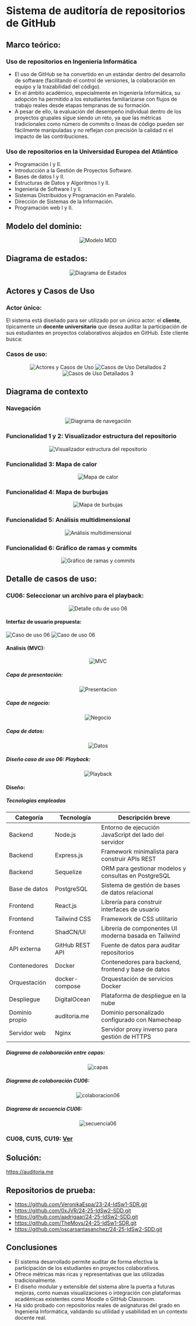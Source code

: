 # Sistema de auditoría de repositorios de GitHub

## Marco teórico: 

### Uso de repositorios en Ingeniería Informática
- El uso de GitHub se ha convertido en un estándar dentro del desarrollo de software (facilitando el control de versiones, la colaboración en equipo y la trazabilidad del código). 
- En el ámbito académico, especialmente en Ingeniería Informática, su adopción ha permitido a los estudiantes familiarizarse con flujos de trabajo reales desde etapas tempranas de su formación. 
- A pesar de ello, la evaluación del desempeño individual dentro de los proyectos grupales sigue siendo un reto, ya que las métricas tradicionales como número de commits o líneas de código pueden ser fácilmente manipuladas y no reflejan con precisión la calidad ni el impacto de las contribuciones.

### Uso de repositorios en la Universidad Europea del Atlántico
- Programación I y II.
- Introducción a la Gestión de Proyectos Software.
- Bases de datos I y II.
- Estructuras de Datos y Algoritmos I y II.
- Ingeniería de Software I y II.
- Sistemas Distribuidos y Programación en Paralelo.
- Dirección de Sistemas de la Información.
- Programación web I y II.


## Modelo del dominio:

<div align=center>

![Modelo MDD](./Documentación/img/MDD/MDD.png)

</div>

## Diagrama de estados:

<div align=center>

![Diagrama de Estados](./Documentación/img/MDD/DiagramaEstados.png)

</div>

## Actores y Casos de Uso

### Actor único: 
El sistema está diseñado para ser utilizado por un único actor: el **cliente**, típicamente un **docente universitario** que desea auditar la participación de sus estudiantes en proyectos colaborativos alojados en GitHub. Este cliente busca:

### Casos de uso:

<div align=center>

![Actores y Casos de Uso](./Documentación/img/ActoresYCDU/CDU(1).png)
![Casos de Uso Detallados 2](./Documentación/img/ActoresYCDU/CDU(2).png)
![Casos de Uso Detallados 3](./Documentación/img/ActoresYCDU/CDU(3).png)

</div>

## Diagrama de contexto

### Navegación
<div align=center>

![Diagrama de navegación](./Documentación/img/ActoresYCDU/DiagramasContexto/DiagramaContextoNavegacion.png)

</div>

### Funcionalidad 1 y 2: Visualizador estructura del repositorio
<div align=center>

![Visualizador estructura del repositorio](./Documentación/img/ActoresYCDU/DiagramasContexto/DiagramaContextoVisualizadorEstructura.png)
</div>

### Funcionalidad 3: Mapa de calor
<div align=center>

![Mapa de calor](./Documentación/img/ActoresYCDU/DiagramasContexto/DiagramaContextoMapaCalor.png)
</div>

### Funcionalidad 4: Mapa de burbujas
<div align=center>

![Mapa de burbujas](./Documentación/img/ActoresYCDU/DiagramasContexto/DiagramaContextoMapBurbujas.png)
</div>

### Funcionalidad 5: Análisis multidimensional
<div align=center>

![Análisis multidimensional](./Documentación/img/ActoresYCDU/DiagramasContexto/DiagramaContextoAnalisisMultidimensional.png)
</div>

### Funcionalidad 6: Gráfico de ramas y commits
<div align=center>

![Gráfico de ramas y commits](./Documentación/img/ActoresYCDU/DiagramasContexto/DiagramaContextoVisualizadorCommitsRamas.png)
</div>

## Detalle de casos de uso:


### CU06: Seleccionar un archivo para el playback:

<div align=center>

![Detalle cdu de uso 06 ](./Documentación/img/ActoresYCDU/DetalleCDU/detalleCDU06.png)

</div>

#### Interfaz de usuario propuesta:
![Caso de uso 06 ](./Documentación/img/ActoresYCDU/InterfazCDU/interfazCU061.png)
![Caso de uso 06 ](./Documentación/img/ActoresYCDU/InterfazCDU/interfazCU062.png)

#### Análisis (MVC):
<div align=center>

![MVC ](./Documentación/img/ActoresYCDU/Analisis/MVC.png)

</div>

##### Capa de presentación:

<div align=center>

![Presentacion ](./Documentación/img/ActoresYCDU/Analisis/capaPresentacion.png)

</div>

##### Capa de negocio:

<div align=center>

![Negocio ](./Documentación/img/ActoresYCDU/Analisis/capaNegocio.png)

</div>

##### Capa de datos:

<div align=center>

![Datos ](./Documentación/img/ActoresYCDU/Analisis/capaDatos.png)

</div>

##### Diseño caso de uso 06: Playback:
<div align=center>

![Playback ](./Documentación/img/ActoresYCDU/Analisis/analisisCU06.png)

</div>

#### Diseño:

##### Tecnologías empleadas

<div align=center>


| Categoría         | Tecnología         | Descripción breve                                      |
|-------------------|--------------------|--------------------------------------------------------|
| Backend           | Node.js            | Entorno de ejecución JavaScript del lado del servidor |
| Backend           | Express.js         | Framework minimalista para construir APIs REST        |
| Backend           | Sequelize          | ORM para gestionar modelos y consultas en PostgreSQL  |
| Base de datos     | PostgreSQL         | Sistema de gestión de bases de datos relacional       |
| Frontend          | React.js           | Librería para construir interfaces de usuario         |
| Frontend          | Tailwind CSS       | Framework de CSS utilitario                           |
| Frontend          | ShadCN/UI          | Librería de componentes UI moderna basada en Tailwind |
| API externa       | GitHub REST API    | Fuente de datos para auditar repositorios             |
| Contenedores      | Docker             | Contenedores para backend, frontend y base de datos   |
| Orquestación      | docker-compose     | Orquestación de servicios Docker                      |
| Despliegue        | DigitalOcean       | Plataforma de despliegue en la nube                   |
| Dominio propio    | auditoria.me       | Dominio personalizado configurado con Namecheap       |
| Servidor web      | Nginx              | Servidor proxy inverso para gestión de HTTPS          |

</div>

##### Diagrama de colaboración entre capas:

<div align=center>


![capas ](./Documentación/img/ActoresYCDU/Diseño/ColaboraciónCapas.png)

</div>

##### Diagrama de colaboración CU06:

<div align=center>

![colaboracion06 ](./Documentación/img/ActoresYCDU/Diseño/ColaboracionCU06.png)

</div>

##### Diagrama de secuencia CU06:

<div align=center>

![secuencia06 ](./Documentación/img/ActoresYCDU/Diseño/SecuenciaCU06.png)

</div>

### CU08, CU15, CU19: [Ver](./Documentación//Detalle%20de%20casos%20de%20uso//readme.md)

## Solución: 
https://auditoria.me

## Repositorios de prueba:
- https://github.com/VeronikaEspa/23-24-IdSw1-SDR.git
- https://github.com/0xJVR/24-25-IdSw2-SDD.git
- https://github.com/aadrigaar/24-25-IdSw2-SDD.git
- https://github.com/TheMoys/24-25-IdSw1-SDR.git
- https://github.com/oscarsantasanchez/24-25-IdSw2-SDD.git

## Conclusiones

- El sistema desarrollado permite auditar de forma efectiva la participación de los estudiantes en proyectos colaborativos.
- Ofrece métricas más ricas y representativas que las utilizadas tradicionalmente.
- El diseño modular y extensible del sistema abre la puerta a futuras mejoras, como nuevas visualizaciones o integración con plataformas académicas existentes como Moodle o GitHub Classroom.
- Ha sido probado con repositorios reales de asignaturas del grado en Ingeniería Informática, validando su utilidad y usabilidad en un contexto docente real.


